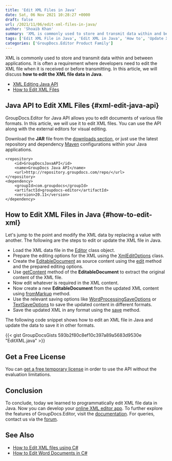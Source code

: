 ```yaml
---
title: 'Edit XML Files in Java'
date: Sat, 06 Nov 2021 10:28:27 +0000
draft: false
url: /2021/11/06/edit-xml-files-in-java/
author: 'Shoaib Khan'
summary: 'XML is commonly used to store and transmit data within and between the applications. It is often a requirement where developers need to edit the XML file when it is received or before transmitting. In this article, we will discuss **how to edit the XML file data in Java**.'
tags: ['Edit XML File in Java', 'Edit XML in Java', 'How to', 'Update XML data in Java']
categories: ['GroupDocs.Editor Product Family']
---
```


XML is commonly used to store and transmit data within and between applications. It is often a requirement where developers need to edit the XML file when it is received or before transmitting. In this article, we will discuss **how to edit the XML file data in Java**.

*   [XML Editing Java API](#xml-edit-java-api)
*   [How to Edit XML Files](#how-to-edit-xml)

## Java API to Edit XML Files {#xml-edit-java-api}

GroupDocs.Editor for Java API allows you to edit documents of various file formats. In this article, we will use it to edit XML files. You can use the API along with the external editors for visual editing.

Download the **JAR** file from the [downloads section](https://downloads.groupdocs.com/editor), or just use the latest repository and dependency [Maven](https://repository.groupdocs.com/webapp/#/artifacts/browse/tree/General/repo/com/groupdocs/groupdocs-editor) configurations within your Java applications.

```
<repository>
    <id>GroupDocsJavaAPI</id>
    <name>GroupDocs Java API</name>
    <url>http://repository.groupdocs.com/repo/</url>
</repository>
<dependency>
    <groupId>com.groupdocs</groupId>
    <artifactId>groupdocs-editor</artifactId>
    <version>20.11</version> 
</dependency>
```

## How to Edit XML Files in Java {#how-to-edit-xml}

Let's jump to the point and modify the XML data by replacing a value with another. The following are the steps to edit or update the XML file in Java.

*   Load the XML data file in the [Editor](https://apireference.groupdocs.com/editor/java/com.groupdocs.editor/Editor) class object.
*   Prepare the editing options for the XML using the [XmlEditOptions](https://apireference.groupdocs.com/editor/java/com.groupdocs.editor.options/XmlEditOptions) class.
*   Create the [EditableDocument](https://apireference.groupdocs.com/editor/java/com.groupdocs.editor/EditableDocument) as source content using the [edit](https://apireference.groupdocs.com/editor/java/com.groupdocs.editor/Editor#edit()) method and the prepared editing options.
*   Use [getContent](https://apireference.groupdocs.com/editor/java/com.groupdocs.editor/EditableDocument#getContent()) method of the **EditableDocument** to extract the original content of the XML file.
*   Now edit whatever is required in the XML content.
*   Now create a new **EditableDocument** from the updated XML content using [fromMarkup](https://apireference.groupdocs.com/editor/java/com.groupdocs.editor/EditableDocument#fromMarkup(java.lang.String,%20java.util.List)) method.
*   Use the relevant saving options like [WordProcessingSaveOptions](https://apireference.groupdocs.com/editor/java/com.groupdocs.editor.options/WordProcessingSaveOptions) or [TextSaveOptions](https://apireference.groupdocs.com/editor/java/com.groupdocs.editor.options/TextSaveOptions) to save the updated content in different formats.
*   Save the updated XML in any format using the [save](https://apireference.groupdocs.com/editor/java/com.groupdocs.editor/Editor#save(com.groupdocs.editor.EditableDocument,%20java.lang.String,%20com.groupdocs.editor.options.ISaveOptions)) method.

The following code snippet shows how to edit an XML file in Java and update the data to save it in other formats.

{{< gist GroupDocsGists 593b2f80c8ef10c397a89a5683d9530e "EditXML.java" >}}

## Get a Free License

You can [get a free temporary license](https://purchase.groupdocs.com/temporary-license) in order to use the API without the evaluation limitations.

## Conclusion

To conclude, today we learned to programmatically edit XML file data in Java. Now you can develop your [online XML editor app](https://products.groupdocs.app/editor/xml). To further explore the features of GroupDocs.Editor, visit the [documentation](https://docs.groupdocs.com/editor/java/). For queries, contact us via the [forum](https://forum.groupdocs.com/).

## See Also

*   [How to Edit XML files using C#](https://blog.groupdocs.com/2021/11/02/edit-xml-files-using-csharp/)
*   [How to Edit Word Documents in C#](https://blog.groupdocs.com/2021/03/26/edit-word-documents-in-csharp/)




